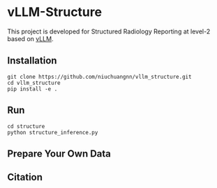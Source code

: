 # vLLM-Structure
This project is developed for Structured Radiology Reporting at level-2 based on [vLLM](https://github.com/vllm-project/vllm).

## Installation

```angular2html
git clone https://github.com/niuchuangnn/vllm_structure.git
cd vllm_structure
pip install -e .
```

## Run

```angular2html
cd structure
python structure_inference.py
```

## Prepare Your Own Data



## Citation
